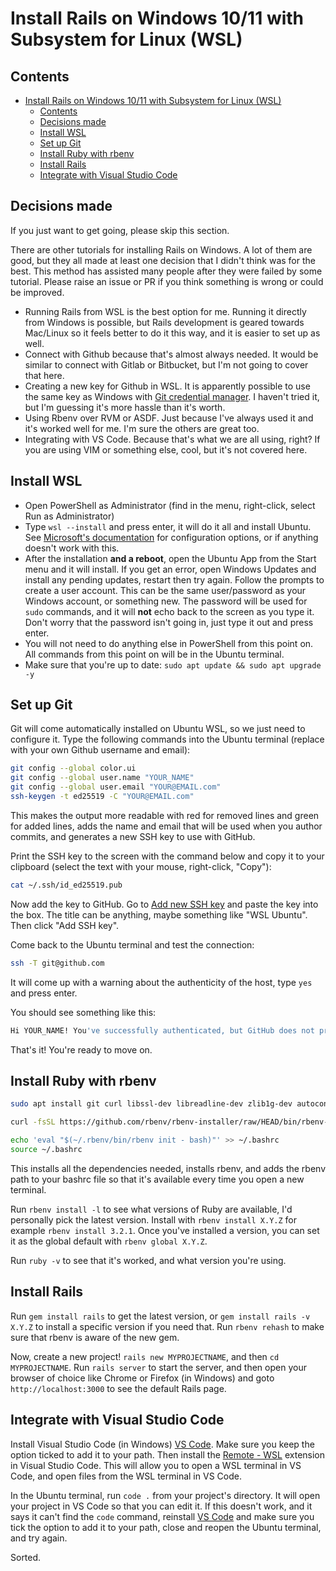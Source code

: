 # Install Rails on Windows 10/11 with Subsystem for Linux (WSL)
## Contents
- [Install Rails on Windows 10/11 with Subsystem for Linux (WSL)](#install-rails-on-windows-1011-with-subsystem-for-linux-wsl)
  - [Contents](#contents)
  - [Decisions made](#decisions-made)
  - [Install WSL](#install-wsl)
  - [Set up Git](#set-up-git)
  - [Install Ruby with rbenv](#install-ruby-with-rbenv)
  - [Install Rails](#install-rails)
  - [Integrate with Visual Studio Code](#integrate-with-visual-studio-code)

## Decisions made
If you just want to get going, please skip this section.

There are other tutorials for installing Rails on Windows. A lot of them are good, but they all made at least one decision that I didn't think was for the best. This method has assisted many people after they were failed by some tutorial. Please raise an issue or PR if you think something is wrong or could be improved.

* Running Rails from WSL is the best option for me. Running it directly from Windows is possible, but Rails development is geared towards Mac/Linux so it feels better to do it this way, and it is easier to set up as well.
* Connect with Github because that's almost always needed. It would be similar to connect with Gitlab or Bitbucket, but I'm not going to cover that here.
* Creating a new key for Github in WSL. It is apparently possible to use the same key as Windows with [Git credential manager](https://learn.microsoft.com/en-us/windows/wsl/tutorials/wsl-git#git-credential-manager-setup). I haven't tried it, but I'm guessing it's more hassle than it's worth.
* Using Rbenv over RVM or ASDF. Just because I've always used it and it's worked well for me. I'm sure the others are great too.
* Integrating with VS Code. Because that's what we are all using, right? If you are using VIM or something else, cool, but it's not covered here.

## Install WSL
* Open PowerShell as Administrator (find in the menu, right-click, select Run as Administrator)
* Type `wsl --install` and press enter, it will do it all and install Ubuntu. See [Microsoft's documentation](https://learn.microsoft.com/en-us/windows/wsl/install) for configuration options, or if anything doesn't work with this.
* After the installation **and a reboot**, open the Ubuntu App from the Start menu and it will install. If you get an error, open Windows Updates and install any pending updates, restart then try again. Follow the prompts to create a user account. This can be the same user/password as your Windows account, or something new. The password will be used for `sudo` commands, and it will **not** echo back to the screen as you type it. Don't worry that the password isn't going in, just type it out and press enter.
* You will not need to do anything else in PowerShell from this point on. All commands from this point on will be in the Ubuntu terminal.
* Make sure that you're up to date: `sudo apt update && sudo apt upgrade -y`

## Set up Git
Git will come automatically installed on Ubuntu WSL, so we just need to configure it.
Type the following commands into the Ubuntu terminal (replace with your own Github username and email):
```bash
git config --global color.ui
git config --global user.name "YOUR_NAME"
git config --global user.email "YOUR@EMAIL.com"
ssh-keygen -t ed25519 -C "YOUR@EMAIL.com"
```
This makes the output more readable with red for removed lines and green for added lines, adds the name and email that will be used when you author commits, and generates a new SSH key to use with GitHub.

Print the SSH key to the screen with the command below and copy it to your clipboard (select the text with your mouse, right-click, "Copy"):
```bash
cat ~/.ssh/id_ed25519.pub
```
Now add the key to GitHub. Go to [Add new SSH key](https://github.com/settings/ssh/new) and paste the key into the box. The title can be anything, maybe something like "WSL Ubuntu". Then click "Add SSH key".

Come back to the Ubuntu terminal and test the connection:
```bash
ssh -T git@github.com
```
It will come up with a warning about the authenticity of the host, type `yes` and press enter.

You should see something like this:
```bash
Hi YOUR_NAME! You've successfully authenticated, but GitHub does not provide shell access.
```
That's it! You're ready to move on.

## Install Ruby with rbenv
```bash
sudo apt install git curl libssl-dev libreadline-dev zlib1g-dev autoconf bison build-essential libyaml-dev libreadline-dev libncurses5-dev libffi-dev libgdbm-dev -y

curl -fsSL https://github.com/rbenv/rbenv-installer/raw/HEAD/bin/rbenv-installer | bash

echo 'eval "$(~/.rbenv/bin/rbenv init - bash)"' >> ~/.bashrc
source ~/.bashrc
```
This installs all the dependencies needed, installs rbenv, and adds the rbenv path to your bashrc file so that it's available every time you open a new terminal.

Run `rbenv install -l` to see what versions of Ruby are available, I'd personally pick the latest version. Install with `rbenv install X.Y.Z` for example `rbenv install 3.2.1`. Once you've installed a version, you can set it as the global default with `rbenv global X.Y.Z`.

Run `ruby -v` to see that it's worked, and what version you're using.

## Install Rails
Run `gem install rails` to get the latest version, or `gem install rails -v X.Y.Z` to install a specific version if you need that. Run `rbenv rehash` to make sure that rbenv is aware of the new gem.

Now, create a new project! `rails new MYPROJECTNAME`, and then `cd MYPROJECTNAME`. Run `rails server` to start the server, and then open your browser of choice like Chrome or Firefox (in Windows) and goto `http://localhost:3000` to see the default Rails page.

## Integrate with Visual Studio Code

Install Visual Studio Code (in Windows) [VS Code](https://code.visualstudio.com/). Make sure you keep the option ticked to add it to your path. Then install the [Remote - WSL](https://marketplace.visualstudio.com/items?itemName=ms-vscode-remote.remote-wsl) extension in Visual Studio Code. This will allow you to open a WSL terminal in VS Code, and open files from the WSL terminal in VS Code.

In the Ubuntu terminal, run `code .` from your project's directory. It will open your project in VS Code so that you can edit it. If this doesn't work, and it says it can't find the `code` command, reinstall [VS Code](https://code.visualstudio.com/) and make sure you tick the option to add it to your path, close and reopen the Ubuntu terminal, and try again.

Sorted.
